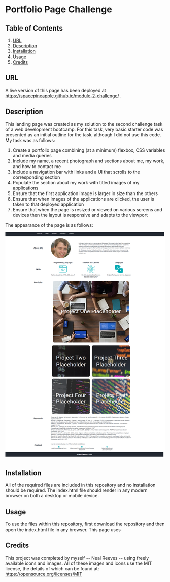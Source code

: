 # Portfolio Page Challenge

## Table of Contents
1. [URL](#url)
2. [Description](#description)
3. [Installation](#installation)
4. [Usage](#usage)
5. [Credits](#credits)

## URL <a id="url"></a>

A live version of this page has been deployed at
https://spacepineapple.github.io/module-2-challenge/ .

## Description <a id="description"></a>

This landing page was created as my solution to the second challenge task of a
web development bootcamp. For this task, very basic starter code was presented
as an initial outline for the task, although I did not use this code. My task
was as follows:

1. Create a portfolio page combining (at a minimum) flexbox, CSS variables and
   media queries
2. Include my name, a recent photograph and sections about me, my work, and how to contact me
3. Include a navigation bar with links and a UI that scrolls to the corresponding section
4. Populate the section about my work with titled images of my applications
5. Ensure that the first application image is larger in size than the others
6. Ensure that when images of the applications are clicked, the user is taken to
   that deployed application
7. Ensure that when the page is resized or viewed on various screens and devices
   then the layout is responsive and adapts to the viewport

The appearance of the page is as follows: 

![Screenshot of page on screen](./assets/ScreenShot.png)

## Installation <a id="installation"></a>

All of the required files are included in this repository and no installation
should be required. The index.html file should render in any modern browser on
both a desktop or mobile device. 

## Usage <a id="usage"></a>

To use the files within this repository, first download the repository and then
open the index.html file in any browser. This page uses 

## Credits <a id="credits"></a>

This project was completed by myself -- Neal Reeves -- using freely available
icons and images. All of these images and icons use the MIT license, the details
of which can be found at: https://opensource.org/licenses/MIT
